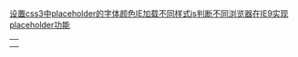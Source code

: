 <table>
  <td>
    <tr><a href="https://github.com/Narutocc/compatible/issues/1"/>设置css3中placeholder的字体颜色</tr>
    <tr><a href="https://github.com/Narutocc/compatible/issues/2"/>IE加载不同样式</tr>
  </td>
  <td>
    <tr><a href="https://github.com/Narutocc/compatible/issues/3"/>js判断不同浏览器</tr>
    <tr><a href="https://github.com/Narutocc/compatible/issues/4"/>在IE9实现placeholder功能</tr>
  </td>
</table>
